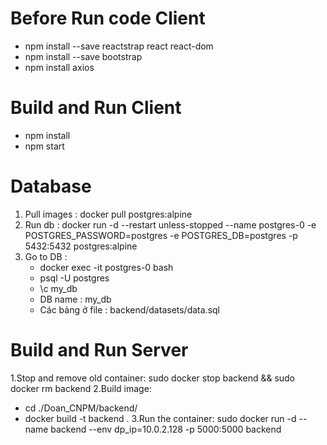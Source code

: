 # Before Run code Client
-   npm install --save reactstrap react react-dom
-   npm install --save bootstrap
-   npm install axios
# Build and Run Client
-   npm install
-   npm start
# Database
1. Pull images :  docker pull postgres:alpine
2. Run db :  docker run -d --restart unless-stopped --name postgres-0 -e POSTGRES_PASSWORD=postgres -e POSTGRES_DB=postgres -p 5432:5432 postgres:alpine
3. Go to DB :
    - docker exec -it postgres-0 bash
    - psql -U postgres
    - \c my_db
    - DB name : my_db
    - Các bảng ở file : backend/datasets/data.sql
# Build and Run Server
1.Stop and remove old container: sudo docker stop backend && sudo docker rm backend
2.Build image:
- cd ./Doan_CNPM/backend/
- docker build -t backend .
3.Run the container: sudo docker run -d --name backend --env dp_ip=10.0.2.128 -p 5000:5000 backend
